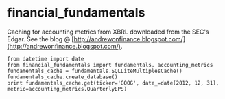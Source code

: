 financial_fundamentals
======================

Caching for accounting metrics from XBRL downloaded from the SEC's Edgar.
See the blog @ [http://andrewonfinance.blogspot.com/](http://andrewonfinance.blogspot.com/).



    from datetime import date
    from financial_fundamentals import fundamentals, accounting_metrics
    fundamentals_cache = fundamentals.SQLLiteMultiplesCache()
    fundamentals_cache.create_database()
    print fundamentals_cache.get(ticker='GOOG', date_=date(2012, 12, 31), metric=accounting_metrics.QuarterlyEPS)

